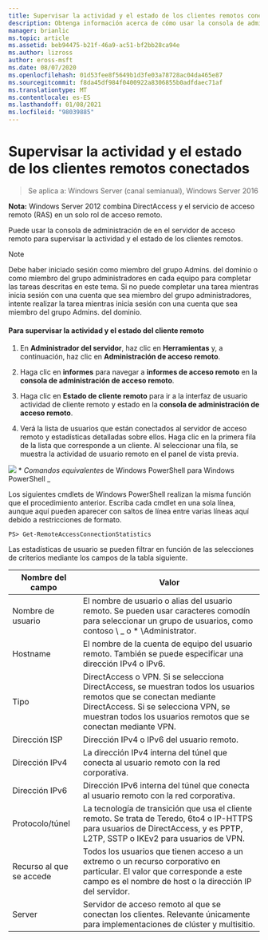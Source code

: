 ```yaml
---
title: Supervisar la actividad y el estado de los clientes remotos conectados
description: Obtenga información acerca de cómo usar la consola de administración de en el servidor de acceso remoto para supervisar la actividad y el estado de los clientes remotos.
manager: brianlic
ms.topic: article
ms.assetid: beb94475-b21f-46a9-ac51-bf2bb28ca94e
ms.author: lizross
author: eross-msft
ms.date: 08/07/2020
ms.openlocfilehash: 01d53fee8f5649b1d3fe03a78728ac04da465e87
ms.sourcegitcommit: f8da45df984f0400922a8306855b0adfdaec71af
ms.translationtype: MT
ms.contentlocale: es-ES
ms.lasthandoff: 01/08/2021
ms.locfileid: "98039885"
---
```

# <a name="monitor-connected-remote-clients-for-activity-and-status"></a>Supervisar la actividad y el estado de los clientes remotos conectados

>Se aplica a: Windows Server (canal semianual), Windows Server 2016

**Nota:** Windows Server 2012 combina DirectAccess y el servicio de acceso remoto (RAS) en un solo rol de acceso remoto.

Puede usar la consola de administración de en el servidor de acceso remoto para supervisar la actividad y el estado de los clientes remotos.

> [!NOTE]
> Debe haber iniciado sesión como miembro del grupo Admins. del dominio o como miembro del grupo administradores en cada equipo para completar las tareas descritas en este tema. Si no puede completar una tarea mientras inicia sesión con una cuenta que sea miembro del grupo administradores, intente realizar la tarea mientras inicia sesión con una cuenta que sea miembro del grupo Admins. del dominio.

#### <a name="to-monitor-remote-client-activity-and-status"></a>Para supervisar la actividad y el estado del cliente remoto

1.  En **Administrador del servidor**, haz clic en **Herramientas** y, a continuación, haz clic en **Administración de acceso remoto**.

2.  Haga clic en **informes** para navegar a **informes de acceso remoto** en la **consola de administración de acceso remoto**.

3.  Haga clic en **Estado de cliente remoto** para ir a la interfaz de usuario actividad de cliente remoto y estado en la **consola de administración de acceso remoto**.

4.  Verá la lista de usuarios que están conectados al servidor de acceso remoto y estadísticas detalladas sobre ellos. Haga clic en la primera fila de la lista que corresponde a un cliente. Al seleccionar una fila, se muestra la actividad de usuario remoto en el panel de vista previa.

![](../../../media/Monitor-connected-remote-clients-for-activity-and-status/PowerShellLogoSmall.gif) * *_<em>Comandos equivalentes</em>_* de Windows PowerShell para Windows PowerShell _

Los siguientes cmdlets de Windows PowerShell realizan la misma función que el procedimiento anterior. Escriba cada cmdlet en una sola línea, aunque aquí pueden aparecer con saltos de línea entre varias líneas aquí debido a restricciones de formato.

```
PS> Get-RemoteAccessConnectionStatistics
```

Las estadísticas de usuario se pueden filtrar en función de las selecciones de criterios mediante los campos de la tabla siguiente.

|Nombre del campo|Valor|
|-------|-----|
|Nombre de usuario|El nombre de usuario o alias del usuario remoto. Se pueden usar caracteres comodín para seleccionar un grupo de usuarios, como contoso \\ _ o \* \Administrator.|
|Hostname|El nombre de la cuenta de equipo del usuario remoto. También se puede especificar una dirección IPv4 o IPv6.|
|Tipo|DirectAccess o VPN. Si se selecciona DirectAccess, se muestran todos los usuarios remotos que se conectan mediante DirectAccess. Si se selecciona VPN, se muestran todos los usuarios remotos que se conectan mediante VPN.|
|Dirección ISP|Dirección IPv4 o IPv6 del usuario remoto.|
|Dirección IPv4|La dirección IPv4 interna del túnel que conecta al usuario remoto con la red corporativa.|
|Dirección IPv6|Dirección IPv6 interna del túnel que conecta al usuario remoto con la red corporativa.|
|Protocolo/túnel|La tecnología de transición que usa el cliente remoto. Se trata de Teredo, 6to4 o IP-HTTPS para usuarios de DirectAccess, y es PPTP, L2TP, SSTP o IKEv2 para usuarios de VPN.|
|Recurso al que se accede|Todos los usuarios que tienen acceso a un extremo o un recurso corporativo en particular. El valor que corresponde a este campo es el nombre de host o la dirección IP del servidor.|
|Server|Servidor de acceso remoto al que se conectan los clientes. Relevante únicamente para implementaciones de clúster y multisitio.|





